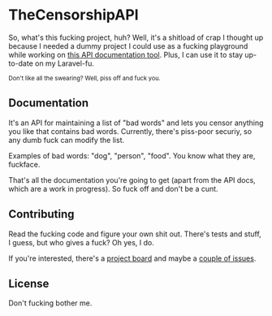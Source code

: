 # TheCensorshipAPI

So, what's this fucking project, huh? Well, it's a shitload of crap I thought up because I needed a dummy project I could use as a fucking playground while working on [this API documentation tool](https://github.com/mpociot/laravel-apidoc-generator/). Plus, I can use it to stay up-to-date on my Laravel-fu.

<small>Don't like all the swearing? Well, piss off and fuck you.</small>

## Documentation
It's an API for maintaining a list of "bad words" and lets you censor anything you like that contains bad words. Currently, there's piss-poor securiy, so any dumb fuck can modify the list. 

Examples of bad words: "dog", "person", "food". You know what they are, fuckface.

That's all the documentation you're going to get (apart from the API docs, which are a work in progress). So fuck off and don't be a cunt.

## Contributing
Read the fucking code and figure your own shit out. There's tests and stuff, I guess,  but who gives a fuck? Oh yes, I do.

If you're interested, there's a [project board](https://github.com/shalvah/TheCensorshipAPI/projects/1) and maybe a [couple of issues](https://github.com/shalvah/TheCensorshipAPI/issues).

## License
Don't fucking bother me.